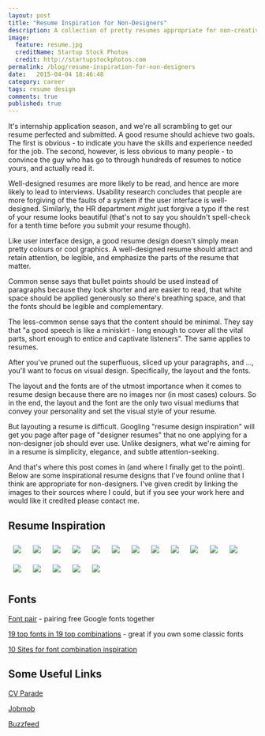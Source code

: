 ```yaml
---
layout: post
title: "Resume Inspiration for Non-Designers"
description: A collection of pretty resumes appropriate for non-creative jobs
image:
  feature: resume.jpg
  creditName: Startup Stock Photos
  credit: http://startupstockphotos.com
permalink: /blog/resume-inspiration-for-non-designers
date:   2015-04-04 18:46:48
category: career
tags: resume design
comments: true
published: true
---
```


It's internship application season, and we're all scrambling to get our resume perfected and submitted. A good resume should achieve two goals. The first is obvious - to indicate you have the skills and experience needed for the job. The second, however, is less obvious to many people - to convince the guy who has go to through hundreds of resumes to notice yours, and actually read it.

Well-designed resumes are more likely to be read, and hence are more likely to lead to interviews. Usability research concludes that people are more forgiving of the faults of a system if the user interface is well-designed. Similarly, the HR department _might_ just forgive a typo if the rest of your resume looks beautiful (that's not to say you shouldn't spell-check for a tenth time before you submit your resume though).

Like user interface design, a good resume design doesn't simply mean pretty colours or cool graphics. A well-designed resume should attract and retain attention, be legible, and emphasize the parts of the resume that matter. 

Common sense says that bullet points should be used instead of paragraphs because they look shorter and are easier to read, that white space should be applied generously so there's breathing space, and that the fonts should be legible and complementary.

The less-common sense says that the content should be minimal. They say that "a good speech is like a miniskirt - long enough to cover all the vital parts, short enough to entice and captivate listeners". The same applies to resumes.

After you've pruned out the superfluous, sliced up your paragraphs, and ..., you'll want to focus on visual design. Specifically, the layout and the fonts.

The layout and the fonts are of the utmost importance when it comes to resume design because there are no images nor (in most cases) colours. So in the end, the layout and the font are the only two visual mediums that convey your personality and set the visual style of your resume.

But layouting a resume is difficult. Googling "resume design inspiration" will get you page after page of "designer resumes" that no one applying for a non-designer job should ever use. Unlike designers, what we're aiming for in a resume is simplicity, elegance, and subtle attention-seeking.

And that's where this post comes in (and where I finally get to the point). Below are some inspirational resume designs that I've found online that I think are appropriate for non-designers. I've given credit by linking the images to their sources where I could, but if you see your work here and would like it credited please contact me.


<h2>Resume Inspiration</h2>


<img src="images/resume1.jpg" style="padding:10px;" />
<img src="images/resume2.jpg" style="padding:10px;" />
<img src="images/resume3.jpg" style="padding:10px;" />
<a href="http://robandlauren.com/2008/12/23/my-old-resume-makes-the-top-10-most-beautiful-resumes-of-2008/"><img src="images/resume4.jpg" style="padding:10px;" /></a>
<a href="https://www.behance.net/gallery/3835237/Self-Promo"><img src="https://m1.behance.net/rendition/modules/29851497/disp/936c6fad650be423382dd5bd3b4b7090.jpg" style="padding:10px;" /></a>
<a href="http://www.christinacardosa.com/about/"><img src="images/resume5.jpg" style="padding:10px;" /></a>
<a href="http://www.mollynix.com/resume.pdf"><img src="images/resume6.jpg" style="padding:10px;" /></a>
<a href="http://jessicasuhr.com/2012/01/23/resume-design-services/"><img src="images/resume7.jpg" style="padding:10px;" /></a>
<a href="http://jessicasuhr.com/2012/01/23/resume-design-services/"><img src="images/resume8.jpg" style="padding:10px;" /></a>
<a href="http://artbycruz.com/"><img src="http://31.media.tumblr.com/tumblr_lw7s34KzT81qhv8x1o1_1280.gif" style="padding:10px;" /></a>
<a href="http://johnjcuster.com/"><img src="http://33.media.tumblr.com/tumblr_lw7mytBu2O1qhv8x1o1_1280.gif" style="padding:10px;" /></a>
<a href="http://jcolt.com/"><img src="http://38.media.tumblr.com/tumblr_lqnql9d8yg1qhv8x1o1_1280.gif" style="padding:10px;" /></a>
<a href="http://www.richlikecream.com/"><img src="http://38.media.tumblr.com/tumblr_lqdzr0bo671qhv8x1o1_1280.gif" style="padding:10px;" /></a>
<a href="http://garrettolingerdesign.com/"><img src="http://31.media.tumblr.com/tumblr_lmw9evNEwq1qhv8x1o1_r1_1280.gif" style="padding:10px;" /></a>
<a href="http://johnjcuster.com/"><img src="http://38.media.tumblr.com/tumblr_lw7m3y7YbU1qhv8x1o1_1280.gif" style="padding:10px;" /></a>
<a href="http://welcomebrand.co.uk/"><img src="http://38.media.tumblr.com/tumblr_ll56m4LbL81qhv8x1o1_1280.gif" style="padding:10px;" /></a>
<a href="http://andreinacarrillo.com/"><img src="http://33.media.tumblr.com/tumblr_lk7ouchygV1qhv8x1o1_1280.gif" style="padding:10px;" /></a>


<h2>Fonts</h2>

[Font pair](http://fontpair.co/) - pairing free Google fonts together

[19 top fonts in 19 top combinations](http://bonfx.com/19-top-fonts-in-19-top-combinations/) - great if you own some classic fonts

[10 Sites for font combination inspiration](http://sixrevisions.com/lists/font-combinations/)


<h2>Some Useful Links</h2>

[CV Parade](http://cvparade.com)

[Jobmob](https://jobmob.co.il/blog/beautiful-resume-ideas-that-work/)

[Buzzfeed](http://www.buzzfeed.com/peggy/impeccably-designed-resumes#.aapJekY1M)